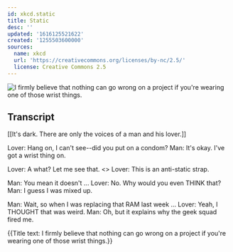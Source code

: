 ```yaml
---
id: xkcd.static
title: Static
desc: ''
updated: '1616125521622'
created: '1255503600000'
sources:
  name: xkcd
  url: 'https://creativecommons.org/licenses/by-nc/2.5/'
  license: Creative Commons 2.5
---
```

![I firmly believe that nothing can go wrong on a project if you're wearing one of those wrist things.](https://imgs.xkcd.com/comics/static.png)

## Transcript
[[It's dark. There are only the voices of a man and his lover.]]

Lover: Hang on, I can't see--did you put on a condom?
Man: It's okay. I've got a wrist thing on.

Lover: A what? Let me see that.
<<fumble>>
Lover: This is an anti-static strap.

Man: You mean it doesn't ...
Lover: No. Why would you even THINK that?
Man: I guess I was mixed up.

Man: Wait, so when I was replacing that RAM last week ...
Lover: Yeah, I THOUGHT that was weird.
Man: Oh, but it explains why the geek squad fired me.

{{Title text: I firmly believe that nothing can go wrong on a project if you're wearing one of those wrist things.}}
